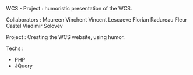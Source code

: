 WCS - Project : humoristic presentation of the WCS.

Collaborators :
Maureen Vinchent
Vincent Lescaeve
Florian Radureau
Fleur Castel
Vladimir Solovev

Project :
Creating the WCS website, using humor.

Techs :
- PHP
- JQuery
